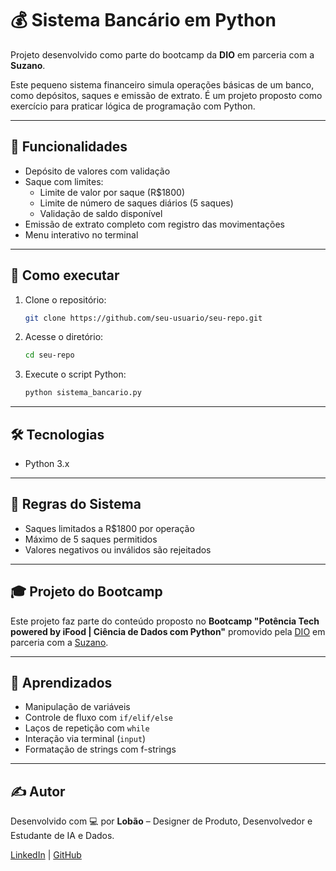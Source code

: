 # 💰 Sistema Bancário em Python

Projeto desenvolvido como parte do bootcamp da **DIO** em parceria com a **Suzano**.

Este pequeno sistema financeiro simula operações básicas de um banco, como depósitos, saques e emissão de extrato. É um projeto proposto como exercício para praticar lógica de programação com Python.

---

## 📜 Funcionalidades

- Depósito de valores com validação  
- Saque com limites:
  - Limite de valor por saque (R$1800)
  - Limite de número de saques diários (5 saques)
  - Validação de saldo disponível
- Emissão de extrato completo com registro das movimentações
- Menu interativo no terminal

---

## 🚀 Como executar

1. Clone o repositório:
   ```bash
   git clone https://github.com/seu-usuario/seu-repo.git
   ```
2. Acesse o diretório:
   ```bash
   cd seu-repo
   ```
3. Execute o script Python:
   ```bash
   python sistema_bancario.py
   ```

---

## 🛠️ Tecnologias

- Python 3.x

---

## 📌 Regras do Sistema

- Saques limitados a R$1800 por operação  
- Máximo de 5 saques permitidos  
- Valores negativos ou inválidos são rejeitados

---

## 🎓 Projeto do Bootcamp

Este projeto faz parte do conteúdo proposto no **Bootcamp "Potência Tech powered by iFood | Ciência de Dados com Python"** promovido pela [DIO](https://www.dio.me/) em parceria com a [Suzano](https://www.suzano.com.br/).

---

## 🧠 Aprendizados

- Manipulação de variáveis  
- Controle de fluxo com `if/elif/else`  
- Laços de repetição com `while`  
- Interação via terminal (`input`)  
- Formatação de strings com f-strings

---

## ✍️ Autor

Desenvolvido com 💻 por **Lobão** – Designer de Produto, Desenvolvedor e Estudante de IA e Dados.  

[LinkedIn]([https://www.linkedin.com](https://www.linkedin.com/in/jonaslobo/)) | [GitHub]([https://github.com/seu-usuario](https://github.com/devlobao84))
